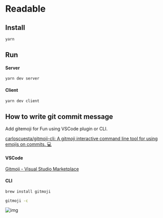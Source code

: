 # Readable

## Install

```bash
yarn
```

## Run

#### Server

```bash
yarn dev server
```

#### Client

```bash
yarn dev client
```

## How to write git commit message

Add gitemoji for Fun using VSCode plugin or CLI.

[carloscuesta/gitmoji-cli: A gitmoji interactive command line tool for using emojis on commits. 💻](https://github.com/carloscuesta/gitmoji-cli)

#### VSCode

[Gitmoji - Visual Studio Marketplace](https://marketplace.visualstudio.com/items?itemName=Vtrois.gitmoji-vscode)

#### CLI

```bash
brew install gitmoji
```

```bash
gitmoji -c
```

![img](https://user-images.githubusercontent.com/7629661/41189947-1de56124-6bd6-11e8-9567-e7f1a8e99500.png)
